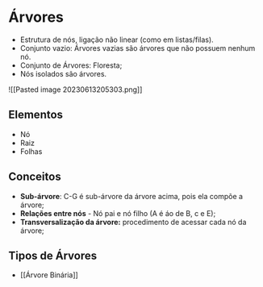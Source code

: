 # Árvores 

- Estrutura de nós, ligação não linear (como em listas/filas).
- Conjunto vazio: Árvores vazias são árvores que não possuem nenhum nó.
- Conjunto de Árvores: Floresta;
- Nós isolados são árvores.

![[Pasted image 20230613205303.png]]

## Elementos
- Nó
- Raiz
- Folhas

## Conceitos
- **Sub-árvore**: C-G é sub-árvore da árvore acima, pois ela compõe a árvore;
- **Relações entre nós** - Nó pai e nó filho (A é áo de B, c e E);
- **Transversalização da árvore:** procedimento de acessar cada nó da árvore;

## Tipos de Árvores
- [[Árvore Binária]]
